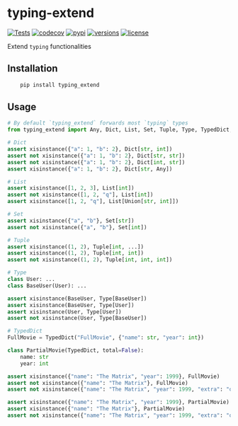 # typing-extend
[![Tests](https://github.com/PrettyWood/typing-extend/workflows/Tests/badge.svg)](https://github.com/PrettyWood/typing-extend/actions)
[![codecov](https://codecov.io/gh/PrettyWood/typing-extend/branch/main/graph/badge.svg)](https://codecov.io/gh/PrettyWood/typing-extend)
[![pypi](https://img.shields.io/pypi/v/typing-extend.svg)](https://pypi.python.org/pypi/typing-extend)
[![versions](https://img.shields.io/pypi/pyversions/typing-extend.svg)](https://github.com/PrettyWood/typing-extend)
[![license](https://img.shields.io/github/license/PrettyWood/typing-extend.svg)](https://github.com/PrettyWood/typing-extend/blob/master/LICENSE)

Extend `typing` functionalities

## Installation

``` bash
    pip install typing_extend
```

## Usage
```python
# By default `typing_extend` forwards most `typing` types
from typing_extend import Any, Dict, List, Set, Tuple, Type, TypedDict, Union, xisinstance

# Dict
assert xisinstance({"a": 1, "b": 2}, Dict[str, int])
assert not xisinstance({"a": 1, "b": 2}, Dict[str, str])
assert not xisinstance({"a": 1, "b": 2}, Dict[int, str])
assert xisinstance({"a": 1, "b": 2}, Dict[str, Any])

# List
assert xisinstance([1, 2, 3], List[int])
assert not xisinstance([1, 2, "q"], List[int])
assert xisinstance([1, 2, "q"], List[Union[str, int]])

# Set
assert xisinstance({"a", "b"}, Set[str])
assert not xisinstance({"a", "b"}, Set[int])

# Tuple
assert xisinstance((1, 2), Tuple[int, ...])
assert xisinstance((1, 2), Tuple[int, int])
assert not xisinstance((1, 2), Tuple[int, int, int])

# Type
class User: ...
class BaseUser(User): ...

assert xisinstance(BaseUser, Type[BaseUser])
assert xisinstance(BaseUser, Type[User])
assert xisinstance(User, Type[User])
assert not xisinstance(User, Type[BaseUser])

# TypedDict
FullMovie = TypedDict("FullMovie", {"name": str, "year": int})

class PartialMovie(TypedDict, total=False):
    name: str
    year: int

assert xisinstance({"name": "The Matrix", "year": 1999}, FullMovie)
assert not xisinstance({"name": "The Matrix"}, FullMovie)
assert not xisinstance({"name": "The Matrix", "year": 1999, "extra": "qwe"}, FullMovie)

assert xisinstance({"name": "The Matrix", "year": 1999}, PartialMovie)
assert xisinstance({"name": "The Matrix"}, PartialMovie)
assert not xisinstance({"name": "The Matrix", "year": 1999, "extra": "qwe"}, PartialMovie)
```
